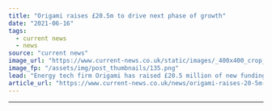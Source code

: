 ```yaml
---
title: "Origami raises £20.5m to drive next phase of growth"
date: "2021-06-16"
tags: 
  - current news
  - news
source: "current news"
image_url: "https://www.current-news.co.uk/static/images/_400x400_crop_center-center/Origami-Fundraise-led-by-Barclays-credit-Origami.png"
image_fp: "/assets/img/post_thumbnails/135.png"
lead: "Energy tech firm Origami has raised £20.5 million of new funding to drive its next phase of growth."
article_url: "https://www.current-news.co.uk/news/origami-raises-20-5m-to-drive-next-phase-of-growth?utm_source=rss-feeds&utm_medium=rss&utm_campaign=rss"
---
```


---

